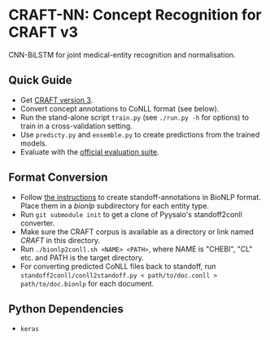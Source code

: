 # CRAFT-NN: Concept Recognition for CRAFT v3

CNN-BiLSTM for joint medical-entity recognition and normalisation.


## Quick Guide

- Get [CRAFT version 3](https://github.com/lfurrer/CRAFT).
- Convert concept annotations to CoNLL format (see below).
- Run the stand-alone script `train.py` (see `./run.py -h` for options) to train in a cross-validation setting.
- Use `predicty.py` and `ensemble.py` to create predictions from the trained models.
- Evaluate with the [official evaluation suite](https://github.com/UCDenver-ccp/craft-shared-tasks).


## Format Conversion

- Follow [the instructions](https://github.com/UCDenver-ccp/CRAFT/wiki/Alternative-annotation-file-formats) to create standoff-annotations in BioNLP format. Place them in a _bionlp_ subdirectory for each entity type.
- Run `git submodule init` to get a clone of Pyysalo's standoff2conll converter.
- Make sure the CRAFT corpus is available as a directory or link named _CRAFT_ in this directory.
- Run `./bionlp2conll.sh <NAME> <PATH>`, where NAME is "CHEBI", "CL" etc. and PATH is the target directory.
- For converting predicted CoNLL files back to standoff, run `standoff2conll/conll2standoff.py < path/to/doc.conll > path/to/doc.bionlp` for each document.


## Python Dependencies

- `keras`
